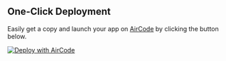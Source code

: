 

## One-Click Deployment

Easily get a copy and launch your app on [AirCode](https://aircode-test.com/) by clicking the button below.

[![Deploy with AirCode](https://aircode-test.com/aircode-deploy-button.svg)](https://aircode-test.com/dashboard?owner=chencl2bjtest2&repo=test3&branch=main&path=1&appname=2)